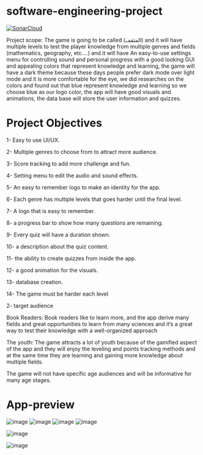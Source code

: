 # software-engineering-project
[![SonarCloud](https://sonarcloud.io/images/project_badges/sonarcloud-white.svg)](https://sonarcloud.io/summary/new_code?id=CJ-2_software-engineering-project)

Project scope:
The game is going to be called (المثقف) and it will have multiple levels to test the player knowledge from multiple genres and fields (mathematics, geography, etc.…)  and it will have An easy-to-use settings menu for controlling sound and personal progress with a good looking GUI and appealing colors that represent knowledge and learning,  the game will have a dark theme because these days people prefer dark mode over light mode and it is more comfortable for the eye, we did researches on the colors and found out that blue represent knowledge and learning so we choose blue as our logo color, the app will have good visuals and animations, the data base will store the user information and quizzes.
 
# Project Objectives
1-    Easy to use UI/UX.

2-    Multiple genres to choose from to attract more audience.

3-    Score tracking to add more challenge and fun.

4-    Setting menu to edit the audio and sound effects.

5-    An easy to remember logo to make an identity for the app.

6-    Each genre has multiple levels that goes harder until the final level.

7-    A logo that is easy to remember.

8-    a progress bar to show how many questions are remaining.

9-    Every quiz will have a duration shown.

10-   a description about the quiz content.

11-   the ability to create quizzes from inside the app.

12-   a good animation for the visuals.

13-   database creation.

14-   The game must be harder each level
 
 
 
 
2- target audience
 
Book Readers:
Book readers like to learn more, and the app derive many fields and great opportunities to learn from many sciences and it’s a great way to test their knowledge with a well-organized approach
 
The youth:
The game attracts a lot of youth because of the gamified aspect of the app and they will enjoy the leveling and points tracking methods and at the same time they are learning and gaining more knowledge about multiple fields.
 
The game will not have specific age audiences and will be informative for many age stages.

# App-preview
![image](https://github.com/CJ-2/software-engineering-project/assets/56313495/c21f6cd3-ed09-4914-baf1-0bdedd6d9c39)
![image](https://github.com/CJ-2/software-engineering-project/assets/56313495/8b0fe47f-75fd-4037-9f04-6bab65a7dd95)
![image](https://github.com/CJ-2/software-engineering-project/assets/56313495/9ac33d17-67e5-4052-87f2-befe5290f9b2)
![image](https://github.com/CJ-2/software-engineering-project/assets/56313495/052b0233-b0c9-46e3-b953-c4d03f7d372f)

![image](https://github.com/CJ-2/software-engineering-project/assets/56313495/8a99d6fb-0ce3-46fd-8dca-ea600a0c2ee6)

![image](https://github.com/CJ-2/software-engineering-project/assets/56313495/4e7e7263-2a00-4227-8a0a-bce2f9101989)

